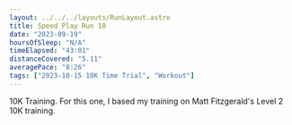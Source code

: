 ```yaml
---
layout: ../../../layouts/RunLayout.astro
title: Speed Play Run 10
date: "2023-09-19"
hoursOfSleep: "N/A"
timeElapsed: "43:01"
distanceCovered: "5.11"
averagePace: "8:26"
tags: ["2023-10-15 10K Time Trial", "Workout"]
---
```


10K Training. For this one, I based my training on Matt Fitzgerald's Level 2 10K training.
